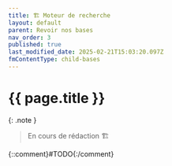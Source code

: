 ```yaml
---
title: 🏗️ Moteur de recherche
layout: default
parent: Revoir nos bases
nav_order: 3
published: true
last_modified_date: 2025-02-21T15:03:20.097Z
fmContentType: child-bases
---
```


# {{ page.title }}

{: .note }
> En cours de rédaction 🏗️

{::comment}#TODO{:/comment}
